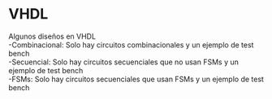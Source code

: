 # VHDL
Algunos diseños en VHDL   
-Combinacional: Solo hay circuitos combinacionales y un ejemplo de test bench   
-Secuencial: Solo hay circuitos secuenciales que no usan FSMs y un ejemplo de test bench   
-FSMs: Solo hay circuitos secuenciales que usan FSMs y un ejemplo de test bench
